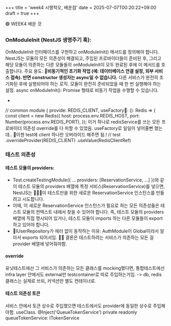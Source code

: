 +++
title = 'week4 시행착오, 배운점'
date = 2025-07-07T00:20:22+09:00
draft = true
+++

🟣 WEEK4 배운 것

### OnModuleInit (NestJS 생명주기 훅):
OnModuleInit 인터페이스를 구현하고 onModuleInit() 메서드를 정의해야 합니다.
NestJS는 모듈의 모든 의존성이 해결되고, 주입된 프로바이더들이 준비된 후, 그리고 해당 모듈이 의존하는 다른 모듈들의 onModuleInit이 모두 완료된 후에 이 메서드를 호출합니다.
주요 용도:
**🔺비동기적인 초기화 작업 (예: 데이터베이스 연결 설정, 외부 서비스 접속). 
반면 constructor 생성자는 async일 수 없습니다.**
다른 서비스가 완전히 초기화된 후에 실행되어야 하는 로직.
모듈이 완전히 준비되었을 때 한 번 실행해야 하는 설정.
async onModuleInit(): Promise<void> 형태로 비동기 작업을 수행할 수 있습니다.

*
// common module
{
    provide: REDIS_CLIENT,
    useFactory🔮: (): Redis => {
        const client = new Redis({
            host: process.env.REDIS_HOST,
            port: Number(process.env.REDIS_PORT),
        });
이거 하나로 
redisService를 쓰는 모든 프로바이더 의존성 override를 다 피할 수 있었음.
useFactory로 일일이 넣어줄뻔 했는데..
🔮이젠 test에 client 하나만 오버라이드 해주면 됨.!
// test
.overrideProvider(REDIS_CLIENT)
.useValue(RedisClientRef)


### 테스트 의존성
#### 테스트 모듈의 providers:
- Test.createTestingModule({ ... providers: [ReservationService, ...] })와 같이 테스트 모듈의 providers 배열에 특정 서비스(ReservationService)를 넣으면, NestJS는 💎💎💎이 테스트만을 위한 새로운 ReservationService 인스턴스를 만들려고 시도합니다.
- 이때, 이 새로운 ReservationService 인스턴스가 필요로 하는 모든 의존성들은 테스트 모듈의 컨텍스트 내에서 찾을 수 있어야 합니다. 즉, 테스트 모듈의 providers 배열에 직접 명시되어 있거나, 테스트 모듈이 imports 하는 다른 모듈들이 export 하고 있어야 합니다.
- 🔺IUserRepository가 에러 없이 동작하는 이유: AuthModule이 Global이라서 알아서 exports 되어서임.
🔺🔺 결론은 테스트하려는 서비스가 의존하는 모든 걸 provider 배열에 넣어줘야함.

#### override
유닛테스트에선 그 서비스가 의존하는 모든 클래스를 mocking했다면,
통합테스트에선 infra layer 안에서도 external만 testcontainer로 따로 주입하는거임.
-> db, redis 클래스는 실제로 쓰되, 커넥션만 별도 컨테이너로.


#### 테스트 의존성 토큰
서비스 안에서 토큰 상수로 주입했으면 테스트에서도 provider에 동일한 상수로 주입해야함. useClass.
@Inject('QueueTokenService')
private readonly queueTokenService: ITokenService

